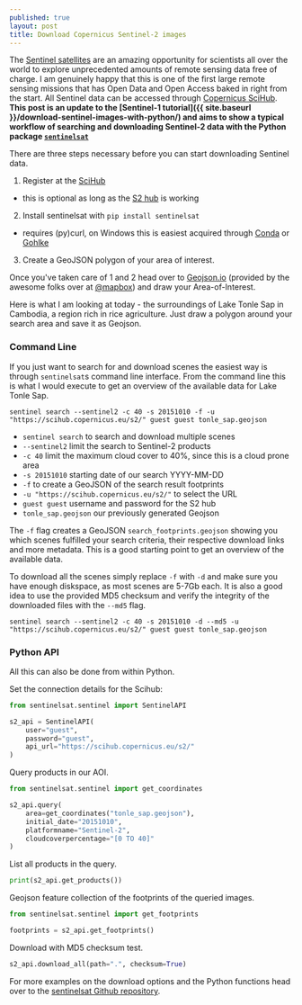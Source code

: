 ```yaml
---
published: true
layout: post
title: Download Copernicus Sentinel-2 images
---
```

The [Sentinel satellites](http://www.esa.int/Our_Activities/Observing_the_Earth/Copernicus/Overview4) are an amazing opportunity for scientists all over the world to explore unprecedented amounts of remote sensing data free of charge. I am genuinely happy that this is one of the first large remote sensing missions that has Open Data and Open Access baked in right from the start. All Sentinel data can be accessed through [Copernicus SciHub](https://scihub.copernicus.eu). **This post is an update to the [Sentinel-1 tutorial]({{ site.baseurl }}/download-sentinel-images-with-python/) and aims to show a typical workflow of searching and downloading Sentinel-2 data with the Python package [`sentinelsat`](https://github.com/ibamacsr/sentinelsat)**

There are three steps necessary before you can start downloading Sentinel data.

1. Register at the [SciHub](https://scihub.copernicus.eu)
  - this is optional as long as the [S2 hub](https://scihub.copernicus.eu/s2/) is working
2. Install sentinelsat with `pip install sentinelsat`
  - requires (py)curl, on Windows this is easiest acquired through [Conda](https://anaconda.org/anaconda/pycurl) or [Gohlke](http://www.lfd.uci.edu/~gohlke/pythonlibs/#pycurl)
3. Create a GeoJSON polygon of your area of interest.

Once you've taken care of 1 and 2 head over to [Geojson.io](http://geojson.io/) (provided by the awesome folks over at [@mapbox](https://twitter.com/mapbox)) and draw your Area-of-Interest.

Here is what I am looking at today - the surroundings of Lake Tonle Sap in Cambodia, a region rich in rice agriculture. Just draw a polygon around your search area and save it as Geojson.
<script src="https://embed.github.com/view/geojson/fernerkundung/fernerkundung.github.io/master/media/tonle_sap.geojson"></script>

### Command Line

If you just want to search for and download scenes the easiest way is through `sentinelsat`s command line interface. From the command line this is what I would execute to get an overview of the available data for Lake Tonle Sap.

`sentinel search --sentinel2 -c 40 -s 20151010 -f -u "https://scihub.copernicus.eu/s2/" guest guest tonle_sap.geojson`

- `sentinel search` to search and download multiple scenes
- `--sentinel2` limit the search to Sentinel-2 products
- `-c 40` limit the maximum cloud cover to 40%, since this is a cloud prone area
- `-s 20151010` starting date of our search YYYY-MM-DD
- `-f` to create a GeoJSON of the search result footprints
- `-u "https://scihub.copernicus.eu/s2/"` to select the URL
- `guest guest` username and password for the S2 hub
- `tonle_sap.geojson` our previously generated Geojson

The `-f` flag creates a GeoJSON `search_footprints.geojson` showing you which scenes fulfilled your search criteria, their respective download links and more metadata. This is a good starting point to get an overview of the available data.

<script src="https://embed.github.com/view/geojson/fernerkundung/fernerkundung.github.io/master/media/search_footprints_tonle_sap.geojson"></script>

To download all the scenes simply replace `-f` with `-d` and make sure you have enough diskspace, as most scenes are 5-7Gb each. It is also a good idea to use the provided MD5 checksum and verify the integrity of the downloaded files with the `--md5` flag.

`sentinel search --sentinel2 -c 40 -s 20151010 -d --md5 -u "https://scihub.copernicus.eu/s2/" guest guest tonle_sap.geojson`

### Python API
All this can also be done from within Python.

Set the connection details for the Scihub:
```Python
from sentinelsat.sentinel import SentinelAPI

s2_api = SentinelAPI(
    user="guest",
    password="guest",
    api_url="https://scihub.copernicus.eu/s2/"
)
```

Query products in our AOI.
```Python
from sentinelsat.sentinel import get_coordinates

s2_api.query(
    area=get_coordinates("tonle_sap.geojson"),
    initial_date="20151010",
    platformname="Sentinel-2",
    cloudcoverpercentage="[0 TO 40]"
)
```

List all products in the query.
```Python
print(s2_api.get_products())
```

Geojson feature collection of the footprints of the queried images.
```Python
from sentinelsat.sentinel import get_footprints

footprints = s2_api.get_footprints()
```

Download with MD5 checksum test.
```Python
s2_api.download_all(path=".", checksum=True)
```

For more examples on the download options and the Python functions head over to the [sentinelsat Github repository](https://github.com/ibamacsr/sentinelsat).
